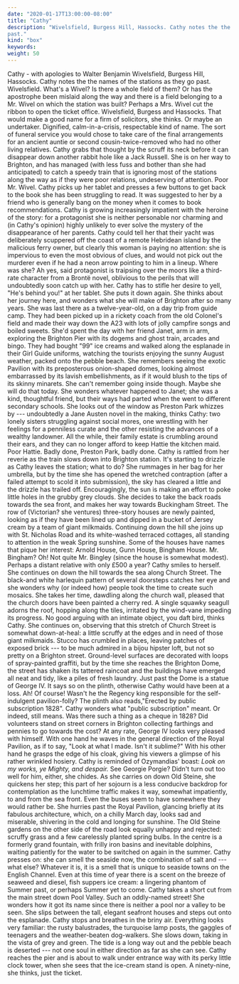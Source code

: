 ```yaml
---
date: "2020-01-17T13:00:00-08:00"
title: "Cathy"
description: "Wivelsfield, Burgess Hill, Hassocks. Cathy notes the the names of the stations as they go
past."
kind: "box"
keywords:
weight: 50
---
```


Cathy - with apologies to Walter Benjamin
Wivelsfield, Burgess Hill, Hassocks. Cathy notes the the names of the stations as they go past.
Wivelsfield. What's a Wivel? Is there a whole field of them? Or has the apostrophe been mislaid
along the way and there is a field belonging to a Mr. Wivel on which the station was built? Perhaps
a Mrs. Wivel cut the ribbon to open the ticket office. Wivelsfield, Burgess and Hassocks. That would
make a good name for a firm of solicitors, she thinks. Or maybe an undertaker. Dignified,
calm-in-a-crisis, respectable kind of name. The sort of funeral service you would chose to take care
of the final arrangements for an ancient auntie or second cousin-twice-removed who had no other
living relatives. Cathy grabs that thought by the scruff its neck before it can disappear down
another rabbit hole like a Jack Russell. She is on her way to Brighton, and has managed (with less
fuss and bother than she had anticipated) to catch a speedy train that is ignoring most of the
stations along the way as if they were poor relations, undeserving of attention. Poor Mr. Wivel.
Cathy picks up her tablet and presses a few buttons to get back to the book she has been struggling
to read. It was suggested to her by a friend who is generally bang on the money when it comes to
book recommendations. Cathy is growing increasingly impatient with the heroine of the story: for a
protagonist she is neither personable nor charming and (in Cathy's opinion) highly unlikely to ever
solve the mystery of the disappearance of her parents. Cathy could tell her that their yacht was
deliberately scuppered off the coast of a remote Hebridean island by the malicious ferry owner, but
clearly this woman is paying no attention: she is impervious to even the most obvious of clues, and
would not pick out the murderer even if he had a neon arrow pointing to him in a lineup. Where was
she? Ah yes, said protagonist is traipsing over the moors like a third-rate character from a Brontë
novel, oblivious to the perils that will undoubtedly soon catch up with her. Cathy has to stifle her
desire to yell, "He's behind you!" at her tablet. She puts it down again. She thinks about her
journey here, and wonders what she will make of Brighton after so many years.
She was last there as a twelve-year-old, on a day trip from guide camp. They had been picked up in a
rickety coach from the old Colonel's field and made their way down the A23 with lots of jolly
campfire songs and boiled sweets. She'd spent the day with her friend Janet, arm in arm, exploring
the Brighton Pier with its dogems and ghost train, arcades and bingo. They had bought "99" ice
creams and walked along the esplanade in their Girl Guide uniforms, watching the tourists enjoying
the sunny August weather, packed onto the pebble beach. She remembers seeing the exotic Pavilion
with its preposterous onion-shaped domes, looking almost embarrassed by its lavish embellishments,
as if it would blush to the tips of its skinny minarets. She can't remember going inside though.
Maybe she will do that today. She wonders whatever happened to Janet; she was a kind, thoughtful
friend, but their ways had parted when the went to different secondary schools. She looks out of the
window as Preston Park whizzes by --- undoubtedly a Jane Austen novel in the making, thinks Cathy:
two lonely sisters struggling against social mores, one wrestling with her feelings for a penniless
curate and the other resisting the advances of a wealthy landowner. All the while, their family
estate is crumbling around their ears, and they can no longer afford to keep Hattie the kitchen
maid. Poor Hattie. Badly done, Preston Park, badly done. Cathy is rattled from her reverie as the
train slows down into Brighton station.
It's starting to drizzle as Cathy leaves the station; what to do? She rummages in her bag for her
umbrella, but by the time she has opened the wretched contraption (after a failed attempt to scold
it into submission), the sky has cleared a little and the drizzle has trailed off. Encouragingly,
the sun is making an effort to poke little holes in the grubby grey clouds. She decides to take the
back roads towards the sea front, and makes her way towards Buckingham Street. The row of
(Victorian? she ventures) three-story houses are newly painted, looking as if they have been lined
up and dipped in a bucket of Jersey cream by a team of giant milkmaids. Continuing down the hill she
joins up with St. Nicholas Road and its white-washed terraced cottages, all standing to attention in
the weak Spring sunshine. Some of the houses have names that pique her interest: Arnold House, Gunn
House, Bingham House. Mr. Bingham? Oh! Not quite Mr. Bingley (since the house is somewhat modest).
Perhaps a distant relative with only £500 a year? Cathy smiles to herself. She continues on down the
hill towards the sea along Church Street. The black-and white harlequin pattern of several doorsteps
catches her eye and she wonders why (or indeed how) people took the time to create such mosaics. She
takes her time, dawdling along the church wall, pleased that the church doors have been painted a
cherry red. A single squawky seagull adorns the roof, hopping along the tiles, irritated by the
wind-vane impeding its progress. No good arguing with an intimate object, you daft bird, thinks
Cathy. She continues on, observing that this stretch of Church Street is somewhat down-at-heal: a
little scruffy at the edges and in need of those giant milkmaids. Stucco has crumbled in places,
leaving patches of exposed brick --- to be much admired in a bijou hipster loft, but not so pretty
on a Brighton street. Ground-level surfaces are decorated with loops of spray-painted graffiti, but
by the time she reaches the Brighton Dome, the street has shaken its tattered raincoat and the
buildings have emerged all neat and tidy, like a piles of fresh laundry.
Just past the Dome is a statue of George IV. It says so on the plinth, otherwise Cathy would have
been at a loss. Ah! Of course! Wasn't he the Regency king responsible for the self-indulgent
pavilion-folly? The plinth also reads,"Erected by public subscription 1828". Cathy wonders what
"public subscription" meant. Or indeed, still means. Was there such a thing as a cheque in 1828? Did
volunteers stand on street corners in Brighton collecting farthings and pennies to go towards the
cost? At any rate, George IV looks very pleased with himself. With one hand he waves in the general
direction of the Royal Pavilion, as if to say, "Look at what I made. Isn't it sublime?" With his
other hand he grasps the edge of his cloak, giving his viewers a glimpse of his rather wrinkled
hosiery. Cathy is reminded of Ozymandias' boast: *Look on my works, ye Mighty, and despair.* See
Georgie Porgie? Didn't turn out too well for him, either, she chides. As she carries on down Old
Steine, she quickens her step; this part of her sojourn is a less conducive backdrop for
contemplation as the lunchtime traffic makes it way, somewhat impatiently, to and from the sea
front. Even the buses seem to have somewhere they would rather be. She hurries past the Royal
Pavilion, glancing briefly at its fabulous architecture, which, on a chilly March day, looks sad and
miserable, shivering in the cold and longing for sunshine. The Old Steine gardens on the other side
of the road look equally unhappy and rejected: scruffy grass and a few carelessly planted spring
bulbs. In the centre is a formerly grand fountain, with frilly iron basins and inevitable dolphins,
waiting patiently for the water to be switched on again in the summer. Cathy presses on: she can
smell the seaside now, the combination of salt and --- what else? Whatever it is, it is a smell
that is unique to seaside towns on the English Channel. Even at this time of year there is a scent
on the breeze of seaweed and diesel, fish suppers ice cream: a lingering phantom of Summer past, or
perhaps Summer yet to come. Cathy takes a short cut from the main street down Pool Valley. Such an
oddly-named street! She wonders how it got its name since there is neither a pool nor a valley to be
seen. She slips between the tall, elegant seafront houses and steps out onto the esplanade. Cathy
stops and breathes in the briny air. Everything looks very familiar: the rusty balustrades, the
turquoise lamp posts, the gaggles of teenagers and the weather-beaten dog-walkers. She slows down,
taking in the vista of grey and green. The tide is a long way out and the pebble beach is deserted
--- not one soul in either direction as far as she can see. Cathy reaches the pier and is about to
walk under entrance way with its perky little clock tower, when she sees that the ice-cream stand is
open. A ninety-nine, she thinks, just the ticket.
